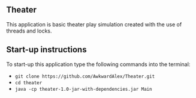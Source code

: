 ## Theater

This application is basic theater play simulation created with the use of threads and locks.

## Start-up instructions

To start-up this application type the following commands into the terminal:

- ```git clone https://github.com/AwkwardAlex/Theater.git```
- ```cd theater```
- ```java -cp theater-1.0-jar-with-dependencies.jar Main```

